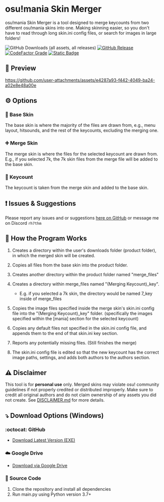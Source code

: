 # osu!mania Skin Merger
osu!mania Skin Merger is a tool designed to merge keycounts from two different osu!mania skins into one. Making skinning easier, so you don't have to read through long skin.ini config files, or search for images in large folders!

![GitHub Downloads (all assets, all releases)](https://img.shields.io/github/downloads/Greenest-Guy/osu-mania-Skin-Merger/total?style=for-the-badge&color=%2389CFF0)
[![GitHub Release](https://img.shields.io/github/v/release/Greenest-Guy/osu-mania-Skin-Merger?style=for-the-badge&color=029cff)](https://github.com/Greenest-Guy/osu-mania-Skin-Merger/releases/latest)
[![CodeFactor Grade](https://img.shields.io/codefactor/grade/github/Greenest-Guy/osu-mania-Skin-Merger?style=for-the-badge)](https://www.codefactor.io/repository/github/greenest-guy/osu-mania-skin-merger)
[![Static Badge](https://img.shields.io/badge/Forum%20Post%20-%20pink?style=for-the-badge&logo=osu&logoColor=%23ffffff)](https://osu.ppy.sh/community/forums/topics/2116834?n=1)



## :telescope: Preview
https://github.com/user-attachments/assets/e4287a93-f442-4049-ba24-a02e8e48a00e



## :gear: Options
### :bricks: Base Skin
  The base skin is where the majority of the files are drawn from, e.g., menu layout, hitsounds, and the rest of the keycounts, excluding the merging one.

### :heavy_plus_sign: Merge Skin
  The merge skin is where the files for the selected keycount are drawn from. E.g., if you selected 7k, the 7k skin files from the merge file will be added to the base skin.

### :1234: Keycount
  The keycount is taken from the merge skin and added to the base skin.



## :exclamation: Issues & Suggestions
  Please report any issues and or suggestions [here on GitHub](https://github.com/Greenest-Guy/osu-mania-Skin-Merger/issues) or message me on Discord ```rh7thm```



## :toolbox: How the Program Works
1. Creates a directory within the user's downloads folder (product folder), in which the merged skin will be created.

2. Copies all files from the base skin into the product folder.

3. Creates another directory within the product folder named "merge_files"
   
5. Creates a directory within merge_files named "(Merging Keycount)_key".
     - E.g. if you selected a 7k skin, the directory would be named 7_key inside of merge_files
     
7. Copies the image files specified inside the merge skin's skin.ini config file into the "(Merging Keycount)_key" folder. (specifically the images specified within the [mania] section for the selected keycount)
   
9. Copies any default files not specified in the skin.ini config file, and appends them to the end of that skin.ini key section.

10. Reports any potentially missing files. (Still finishes the merge)

11. The skin.ini config file is edited so that the new keycount has the correct image paths, settings, and adds both authors to the authors section.



## :warning: Disclaimer
  This tool is for **personal use** only. Merged skins may violate osu! community guidelines if not properly credited or distributed improperly. Make sure to credit all original authors and do not claim ownership of any assets you did not create.
  See [DISCLAIMER.md](./DISCLAIMER.md) for more details.
  


## :arrow_heading_down: Download Options (Windows)
### :octocat: GitHub
- [Download Latest Version (EXE)](https://github.com/Greenest-Guy/osu-mania-Skin-Merger/releases/latest)
### :cloud: Google Drive
- [Download via Google Drive](https://drive.google.com/drive/folders/1PNMQrJlja3rPaYmGyrkOC8eXjCaQexuF?usp=sharing)
### :snake: Source Code
1. Clone the repository and install all dependencies
2. Run main.py using Python version 3.7+
